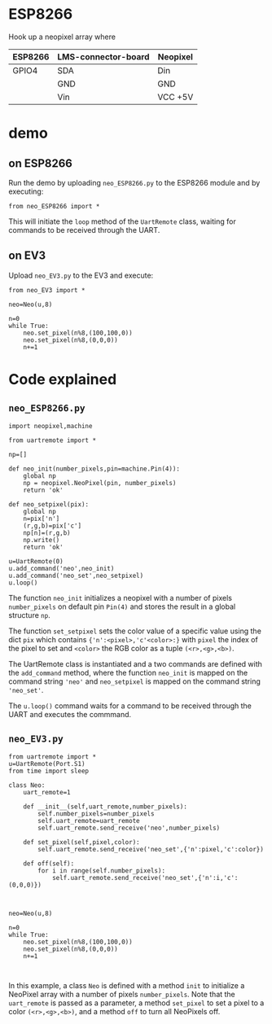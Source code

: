 # ESP8266

Hook up a neopixel array where

|ESP8266|LMS-connector-board|Neopixel|
|-------|-------------------|--------|
|GPIO4 | SDA | Din|
|      | GND | GND |
|      | Vin | VCC +5V|


# demo

## on ESP8266
Run the demo by uploading `neo_ESP8266.py` to the ESP8266 module and by executing:

```
from neo_ESP8266 import *
```

This will initiate the `loop` method of the `UartRemote` class, waiting for commands to be received through the UART.

## on EV3

Upload `neo_EV3.py` to the EV3 and execute:

```
from neo_EV3 import *

neo=Neo(u,8)

n=0
while True:
    neo.set_pixel(n%8,(100,100,0))
    neo.set_pixel(n%8,(0,0,0))
    n+=1
```

# Code explained

## `neo_ESP8266.py`

```
import neopixel,machine

from uartremote import *

np=[]

def neo_init(number_pixels,pin=machine.Pin(4)):
    global np
    np = neopixel.NeoPixel(pin, number_pixels)
    return 'ok'

def neo_setpixel(pix):
    global np
    n=pix['n']
    (r,g,b)=pix['c']
    np[n]=(r,g,b)
    np.write()
    return 'ok'

u=UartRemote(0)
u.add_command('neo',neo_init)
u.add_command('neo_set',neo_setpixel)
u.loop()
```

The function `neo_init` initializes a neopixel with a number of pixels `number_pixels` on default pin `Pin(4)` and stores the result in a global structure `np`. 

The function `set_setpixel` sets the color value of a specific value using the dict `pix` which contains `{'n':<pixel>,'c'<color>:}` with `pixel` the index of the pixel to set and `<color>` the RGB color as a tuple `(<r>,<g>,<b>)`.

The UartRemote class is instantiated and a two commands are defined with the `add_command` method, where the function `neo_init` is mapped on the command string `'neo'` and `neo_setpixel` is mapped on the command string `'neo_set'`.

The `u.loop()` command waits for a command to be received through the UART and executes the commmand.

## `neo_EV3.py`

```
from uartremote import *
u=UartRemote(Port.S1)
from time import sleep

class Neo:
    uart_remote=1
    
    def __init__(self,uart_remote,number_pixels):
        self.number_pixels=number_pixels
        self.uart_remote=uart_remote
        self.uart_remote.send_receive('neo',number_pixels)
    
    def set_pixel(self,pixel,color):
        self.uart_remote.send_receive('neo_set',{'n':pixel,'c':color})

    def off(self):
        for i in range(self.number_pixels):
            self.uart_remote.send_receive('neo_set',{'n':i,'c':(0,0,0)})



neo=Neo(u,8)

n=0
while True:
    neo.set_pixel(n%8,(100,100,0))
    neo.set_pixel(n%8,(0,0,0))
    n+=1

 
```

In this example, a class `Neo` is defined with a method `init` to initialize a NeoPixel array with a number of pixels `number_pixels`. Note that the `uart_remote` is passed as a parameter, a method `set_pixel` to set a pixel to a color `(<r>,<g>,<b>)`, and a method `off` to turn all NeoPixels off.
